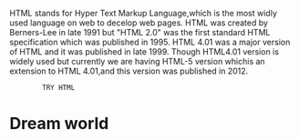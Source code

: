    HTML stands for Hyper Text Markup Language,which is the most widly used
   language on web to decelop web pages. HTML was created by Berners-Lee in
   late 1991 but "HTML 2.0" was the first standard HTML specification which
   was published in 1995. HTML 4.01 was a major version of HTML and it was
   published in late 1999. Though HTML4.01 version is widely used but currently
   we are having HTML-5 version whichis an extension to HTML 4.01,and this
   version was published in 2012.

            TRY HTML
            
<!DOCTYPE html>
  <html>
   
   <body>
      <h1> Dream world</h1>
   </body>
   
</html> 